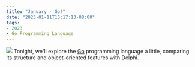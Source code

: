 ```yaml
---
title: "January - Go!"
date: "2023-01-11T15:17:13-08:00"
tags:
- 2023
- Go Programming Language
---
```


![](https://odug.org/sites/default/files/2023-01/go_google_case_study_carousel.png)
Tonight, we'll explore the [Go](https://go.dev) programming language a little, comparing its structure and object-oriented features with Delphi.
